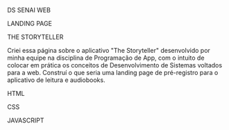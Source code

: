 DS SENAI WEB

LANDING PAGE

THE STORYTELLER

Criei essa página sobre o aplicativo "The Storyteller" desenvolvido por minha equipe na disciplina de Programação de App, com o intuito de colocar em prática os conceitos de Desenvolvimento de Sistemas voltados para a web. Construí o que seria uma landing page de pré-registro para o aplicativo de leitura e audiobooks.

HTML  

CSS  

JAVASCRIPT
